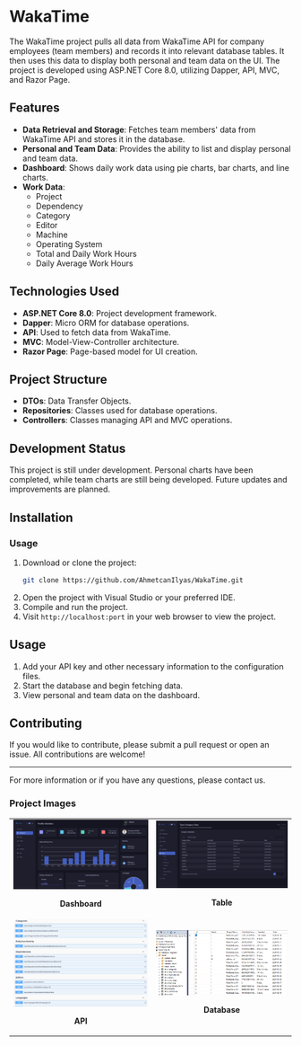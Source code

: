 # WakaTime

The WakaTime project pulls all data from WakaTime API for company employees (team members) and records it into relevant database tables. It then uses this data to display both personal and team data on the UI. The project is developed using ASP.NET Core 8.0, utilizing Dapper, API, MVC, and Razor Page.

## Features

- **Data Retrieval and Storage**: Fetches team members' data from WakaTime API and stores it in the database.
- **Personal and Team Data**: Provides the ability to list and display personal and team data.
- **Dashboard**: Shows daily work data using pie charts, bar charts, and line charts.
- **Work Data**:
  - Project
  - Dependency
  - Category
  - Editor
  - Machine
  - Operating System
  - Total and Daily Work Hours
  - Daily Average Work Hours

## Technologies Used

- **ASP.NET Core 8.0**: Project development framework.
- **Dapper**: Micro ORM for database operations.
- **API**: Used to fetch data from WakaTime.
- **MVC**: Model-View-Controller architecture.
- **Razor Page**: Page-based model for UI creation.

## Project Structure

- **DTOs**: Data Transfer Objects.
- **Repositories**: Classes used for database operations.
- **Controllers**: Classes managing API and MVC operations.

## Development Status

This project is still under development. Personal charts have been completed, while team charts are still being developed. Future updates and improvements are planned.

## Installation

### Usage

1. Download or clone the project:
    ```sh
    git clone https://github.com/AhmetcanIlyas/WakaTime.git
    ```
2. Open the project with Visual Studio or your preferred IDE.
3. Compile and run the project.
4. Visit `http://localhost:port` in your web browser to view the project.

## Usage

1. Add your API key and other necessary information to the configuration files.
2. Start the database and begin fetching data.
3. View personal and team data on the dashboard.

## Contributing

If you would like to contribute, please submit a pull request or open an issue. All contributions are welcome!

---

For more information or if you have any questions, please contact us.

### Project Images
<table>
  <tr>
    <td align="center" style="border: none;">
      <img src="WakaTime_UI/wwwroot/projectImages/dashboard.png" alt="dashboard" width="500">
      <p><strong>Dashboard</strong></p>
    </td>
    <td align="center" style="border: none;">
      <img src="WakaTime_UI/wwwroot/projectImages/table.png" alt="table" width="500">
      <p><strong>Table</strong></p>
    </td>
  </tr>
  <tr>
    <td align="center" style="border: none;">
      <img src="WakaTime_UI/wwwroot/projectImages/api.png" alt="api" width="500">
      <p><strong>API</strong></p>
    </td>
    <td align="center" style="border: none;">
      <img src="WakaTime_UI/wwwroot/projectImages/db_wakatime.png" alt="database" width="500">
      <p><strong>Database</strong></p>
    </td>
  </tr>
</table>
